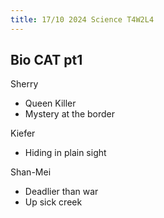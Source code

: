 ```yaml
---
title: 17/10 2024 Science T4W2L4
---
```

## Bio CAT pt1
Sherry
- Queen Killer
- Mystery at the border

Kiefer
- Hiding in plain sight

Shan-Mei
- Deadlier than war
- Up sick creek